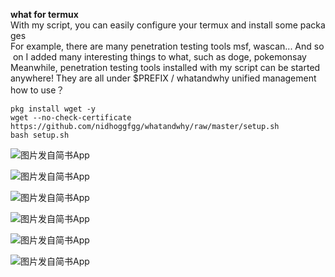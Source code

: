 **what for termux**
With my script, you can easily configure your termux and install some packages
For example, there are many penetration testing tools msf, wascan... And so on
I added many interesting things to what, such as doge, pokemonsay
Meanwhile, penetration testing tools installed with my script can be started anywhere! They are all under $PREFIX / whatandwhy unified management
how to use？
```
pkg install wget -y
wget --no-check-certificate https://github.com/nidhoggfgg/whatandwhy/raw/master/setup.sh
bash setup.sh
```
![图片发自简书App](http://upload-images.jianshu.io/upload_images/13567684-3e727df56e6d82ca.png?imageMogr2/auto-orient/strip%7CimageView2/2/w/1080/q/50)

![图片发自简书App](http://upload-images.jianshu.io/upload_images/13567684-e47917ba779f67e7.png?imageMogr2/auto-orient/strip%7CimageView2/2/w/1080/q/50)

![图片发自简书App](http://upload-images.jianshu.io/upload_images/13567684-4b6d8c7377c28940.png?imageMogr2/auto-orient/strip%7CimageView2/2/w/1080/q/50)

![图片发自简书App](http://upload-images.jianshu.io/upload_images/13567684-39124c2a115da0e0.png?imageMogr2/auto-orient/strip%7CimageView2/2/w/1080/q/50)

![图片发自简书App](http://upload-images.jianshu.io/upload_images/13567684-df1413d49ce69eea.png?imageMogr2/auto-orient/strip%7CimageView2/2/w/1080/q/50)

![图片发自简书App](http://upload-images.jianshu.io/upload_images/13567684-04da47046bd15cba.png?imageMogr2/auto-orient/strip%7CimageView2/2/w/1080/q/50)

